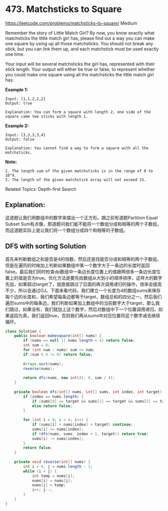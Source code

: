 # 473. Matchsticks to Square
<https://leetcode.com/problems/matchsticks-to-square/>
Medium

Remember the story of Little Match Girl? By now, you know exactly what matchsticks the little match girl has, please find out a way you can make one square by using up all those matchsticks. You should not break any stick, but you can link them up, and each matchstick must be used exactly one time.

Your input will be several matchsticks the girl has, represented with their stick length. Your output will either be true or false, to represent whether you could make one square using all the matchsticks the little match girl has.

**Example 1:**

    Input: [1,1,2,2,2]
    Output: true

    Explanation: You can form a square with length 2, one side of the square came two sticks with length 1.

**Example 2:**

    Input: [3,3,3,3,4]
    Output: false

    Explanation: You cannot find a way to form a square with all the matchsticks.

**Note:**

    1. The length sum of the given matchsticks is in the range of 0 to 10^9.
    2. The length of the given matchstick array will not exceed 15.

Related Topics: Depth-first Search

## Explanation: 
这道题让我们用数组中的数字来摆出一个正方形。跟之前有道题Partition Equal Subset Sum有点像，那道题问我们能不能将一个数组分成和相等的两个子数组，而这道题实际上是让我们将一个数组分成四个和相等的子数组。

## DFS with sorting Solution
首先来判断数组之和是否是4的倍数，然后还是找能否分成和相等的两个子数组，但是在遍历的时候加上判断如果数组中某一个数字大于一条边的长度时返回false。最后我们同时检查dp数组中一条边长度位置上的值跟两倍多一条边长度位置上的值是否为true。优化方法是要先给数组从大到小的顺序排序，这样大的数字先加，如果超过target了，就直接跳过了后面的再次调用递归的操作，效率会提高不少，所以会通过OJ。下面来看代码，我们建立一个长度为4的数组sums来保存每个边的长度和，我们希望每条边都等于target，数组总和的四分之一。然后我们遍历sums中的每条边，我们判断如果加上数组中的当前数字大于target，那么我们跳过，如果没有，我们就加上这个数字，然后对数组中下一个位置调用递归，如果返回为真，我们返回true，否则我们再从sums中对应位置将这个数字减去继续循环。

```java
class Solution {
    public boolean makesquare(int[] nums) {
        if (nums == null || nums.length < 4) return false;
        int sum = 0;
        for (int num : nums) sum += num;
        if (sum % 4 != 0) return false;
        
        Arrays.sort(nums);
        reverse(nums);
        
    	return dfs(nums, new int[4], 0, sum / 4);
    }
    
    private boolean dfs(int[] nums, int[] sums, int index, int target) {
    	if (index == nums.length) {
    	    if (sums[0] == target && sums[1] == target && sums[2] == target) return true;
    	    else return false;
    	}
    	
    	for (int i = 0; i < 4; i++) {
    	    if (sums[i] + nums[index] > target) continue;
    	    sums[i] += nums[index];
            if (dfs(nums, sums, index + 1, target)) return true;
    	    sums[i] -= nums[index];
    	}
    	return false;
    }
    
    private void reverse(int[] nums) {
        int i = 0, j = nums.length - 1;
        while (i < j) {
            int temp = nums[i];
            nums[i] = nums[j];
            nums[j] = temp;
            i++; j--;
        }
    }
}
```
